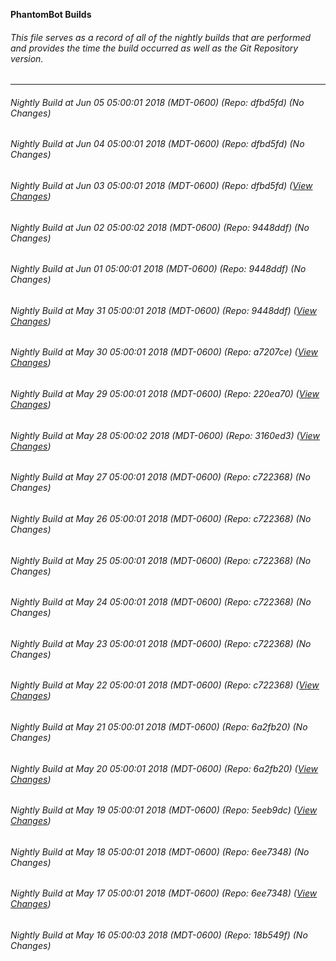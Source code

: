 **PhantomBot Builds**

###### This file serves as a record of all of the nightly builds that are performed and provides the time the build occurred as well as the Git Repository version.
-------------------------------------------------------------------------------------------------------------
###### Nightly Build at Jun 05 05:00:01 2018 (MDT-0600) (Repo: dfbd5fd) (No Changes)
###### Nightly Build at Jun 04 05:00:01 2018 (MDT-0600) (Repo: dfbd5fd) (No Changes)
###### Nightly Build at Jun 03 05:00:01 2018 (MDT-0600) (Repo: dfbd5fd) ([View Changes](https://github.com/PhantomBot/PhantomBot/compare/9448ddf...dfbd5fd))
###### Nightly Build at Jun 02 05:00:02 2018 (MDT-0600) (Repo: 9448ddf) (No Changes)
###### Nightly Build at Jun 01 05:00:01 2018 (MDT-0600) (Repo: 9448ddf) (No Changes)
###### Nightly Build at May 31 05:00:01 2018 (MDT-0600) (Repo: 9448ddf) ([View Changes](https://github.com/PhantomBot/PhantomBot/compare/a7207ce...9448ddf))
###### Nightly Build at May 30 05:00:01 2018 (MDT-0600) (Repo: a7207ce) ([View Changes](https://github.com/PhantomBot/PhantomBot/compare/220ea70...a7207ce))
###### Nightly Build at May 29 05:00:01 2018 (MDT-0600) (Repo: 220ea70) ([View Changes](https://github.com/PhantomBot/PhantomBot/compare/3160ed3...220ea70))
###### Nightly Build at May 28 05:00:02 2018 (MDT-0600) (Repo: 3160ed3) ([View Changes](https://github.com/PhantomBot/PhantomBot/compare/c722368...3160ed3))
###### Nightly Build at May 27 05:00:01 2018 (MDT-0600) (Repo: c722368) (No Changes)
###### Nightly Build at May 26 05:00:01 2018 (MDT-0600) (Repo: c722368) (No Changes)
###### Nightly Build at May 25 05:00:01 2018 (MDT-0600) (Repo: c722368) (No Changes)
###### Nightly Build at May 24 05:00:01 2018 (MDT-0600) (Repo: c722368) (No Changes)
###### Nightly Build at May 23 05:00:01 2018 (MDT-0600) (Repo: c722368) (No Changes)
###### Nightly Build at May 22 05:00:01 2018 (MDT-0600) (Repo: c722368) ([View Changes](https://github.com/PhantomBot/PhantomBot/compare/6a2fb20...c722368))
###### Nightly Build at May 21 05:00:01 2018 (MDT-0600) (Repo: 6a2fb20) (No Changes)
###### Nightly Build at May 20 05:00:01 2018 (MDT-0600) (Repo: 6a2fb20) ([View Changes](https://github.com/PhantomBot/PhantomBot/compare/5eeb9dc...6a2fb20))
###### Nightly Build at May 19 05:00:01 2018 (MDT-0600) (Repo: 5eeb9dc) ([View Changes](https://github.com/PhantomBot/PhantomBot/compare/6ee7348...5eeb9dc))
###### Nightly Build at May 18 05:00:01 2018 (MDT-0600) (Repo: 6ee7348) (No Changes)
###### Nightly Build at May 17 05:00:01 2018 (MDT-0600) (Repo: 6ee7348) ([View Changes](https://github.com/PhantomBot/PhantomBot/compare/18b549f...6ee7348))
###### Nightly Build at May 16 05:00:03 2018 (MDT-0600) (Repo: 18b549f) (No Changes)
